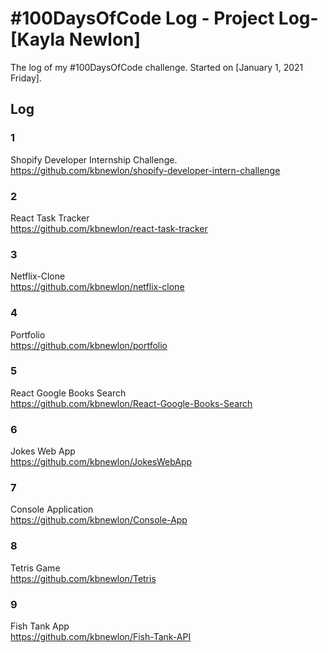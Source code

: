 # #100DaysOfCode Log - Project Log- [Kayla Newlon]

The log of my #100DaysOfCode challenge. Started on [January 1, 2021 Friday].

## Log

### 1
Shopify Developer Internship Challenge. <br>
https://github.com/kbnewlon/shopify-developer-intern-challenge

### 2
React Task Tracker <br>
https://github.com/kbnewlon/react-task-tracker

### 3
Netflix-Clone <br>
https://github.com/kbnewlon/netflix-clone

### 4 
Portfolio <br>
https://github.com/kbnewlon/portfolio

### 5 
React Google Books Search <br>
https://github.com/kbnewlon/React-Google-Books-Search

### 6 
Jokes Web App <br>
https://github.com/kbnewlon/JokesWebApp

### 7
Console Application <br>
https://github.com/kbnewlon/Console-App

### 8 
Tetris Game<br>
https://github.com/kbnewlon/Tetris

### 9 
Fish Tank App<br>
https://github.com/kbnewlon/Fish-Tank-API